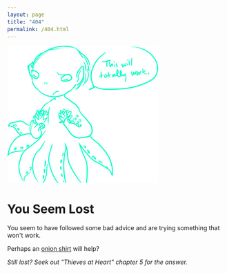 ```yaml
---
layout: page
title: "404"
permalink: /404.html
--- 
```


<img src="/images/idonteven.jpg" alt="OctoTavera confusion pic" class="left">
<h1>You Seem Lost</h1>
<p>You seem to have followed some bad advice and are trying something that won't work.</p>
<p>Perhaps an <a href="http://backthatelfup.spreadshirt.com/">onion shirt</a> will help?</p>
<p><em>Still lost?  Seek out "Thieves at Heart" chapter 5 for the answer.</em></p>